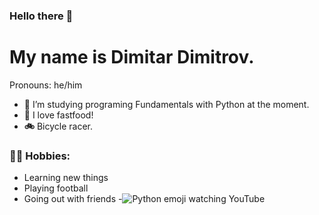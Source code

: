 ### Hello there 👋
# My name is Dimitar Dimitrov.
Pronouns: he/him 

- 🐍 I’m studying programing Fundamentals with Python at the moment.
- 🍕 I love fastfood!
- **🚲** Bicycle racer.
### 🧗‍♂️ Hobbies:
- Learning new things
- Playing football
- Going out with friends
-![Python emoji](https://user-images.githubusercontent.com/112943652/190337996-58516dad-151f-4e86-8262-9e9dab68476a.png)
 watching YouTube

